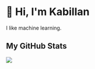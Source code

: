 
# 👋 Hi, I'm Kabillan

I like machine learning.

<h2>My GitHub Stats</h2>
<img src="https://github-readme-stats.vercel.app/api?username=kabillanta&show_icons=true&show=reviews,prs_merged,prs_merged_percentage&theme=dark" />

